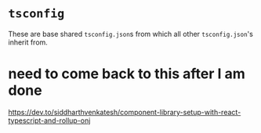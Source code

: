 # `tsconfig`

These are base shared `tsconfig.json`s from which all other `tsconfig.json`'s inherit from.


# need to come back to this after I am done
https://dev.to/siddharthvenkatesh/component-library-setup-with-react-typescript-and-rollup-onj